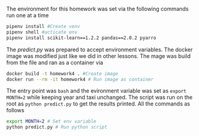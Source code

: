 
<!-- ```sh
pipenv install
pipenv shell
pipenv install 
pipenv install notebook pandas pyarrow scikit-learn fastparquet prefect
pipenv install --dev mlflow isort black autopep8 pytest seaborn matplotlib hyperopt optuna pylint
``` -->

The environment for this homework was set via the following commands run one at a time

```sh
pipenv install #Create venv
pipenv shell #acticate env
pipenv install scikit-learn==1.2.2 pandas==2.0.2 pyarro

```

The _predict.py_ was prepared to accept environment variables. The docker image was modified just like we did in other lessons. The mage was build from the file and ran as a container via

```sh
docker build -t homework4 . #Create image
docker run --rm -it homework4 # Run image as container
```

The entry point was `bash` and the evironment variable was set as `export MONTH=2` while keeping year and taxi unchanged. The script was run on the root as `python predict.py` to get the results printed. All the commands as follows

```sh
export MONTH=2 # Set env variable
python predict.py # Run python script
```
